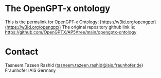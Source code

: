 # The OpenGPT-x ontology

This is the permalink for OpenGPT-x Ontology: [https://w3id.org/opengptx](https://w3id.org/opengptx) 
The original repository github link is: https://github.com/OpenGPTX/AP5/tree/main/opengptx-ontology

# Contact

Tasneem Tazeen Rashid (tasneem.tazeen.rashid@iais.fraunhofer.de)
Fraunhofer IAIS
Germany

